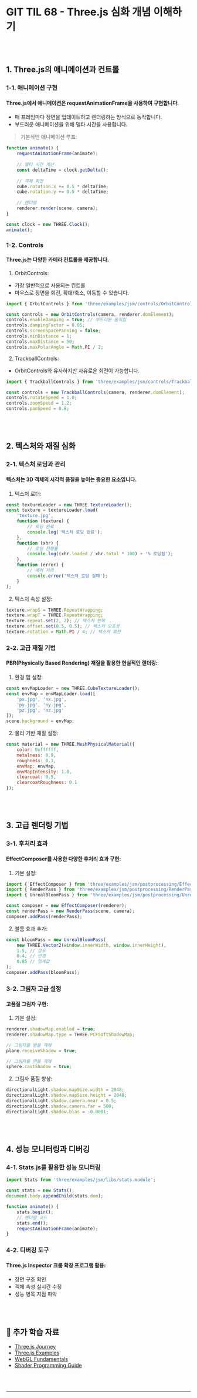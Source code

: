 # GIT TIL 68 - Three.js 심화 개념 이해하기

<br><br>

## 1. Three.js의 애니메이션과 컨트롤

### 1-1. 애니메이션 구현
#### Three.js에서 애니메이션은 requestAnimationFrame을 사용하여 구현합니다.
- 매 프레임마다 장면을 업데이트하고 렌더링하는 방식으로 동작합니다.
- 부드러운 애니메이션을 위해 델타 시간을 사용합니다.

>기본적인 애니메이션 루프:
```javascript
function animate() {
    requestAnimationFrame(animate);
    
    // 델타 시간 계산
    const deltaTime = clock.getDelta();
    
    // 객체 회전
    cube.rotation.x += 0.5 * deltaTime;
    cube.rotation.y += 0.5 * deltaTime;
    
    // 렌더링
    renderer.render(scene, camera);
}

const clock = new THREE.Clock();
animate();
```

### 1-2. Controls
#### Three.js는 다양한 카메라 컨트롤을 제공합니다.

1. OrbitControls:
- 가장 일반적으로 사용되는 컨트롤
- 마우스로 장면을 회전, 확대/축소, 이동할 수 있습니다.
```javascript
import { OrbitControls } from 'three/examples/jsm/controls/OrbitControls';

const controls = new OrbitControls(camera, renderer.domElement);
controls.enableDamping = true; // 부드러운 움직임
controls.dampingFactor = 0.05;
controls.screenSpacePanning = false;
controls.minDistance = 1;
controls.maxDistance = 50;
controls.maxPolarAngle = Math.PI / 2;
```

2. TrackballControls:
- OrbitControls와 유사하지만 자유로운 회전이 가능합니다.
```javascript
import { TrackballControls } from 'three/examples/jsm/controls/TrackballControls';

const controls = new TrackballControls(camera, renderer.domElement);
controls.rotateSpeed = 1.0;
controls.zoomSpeed = 1.2;
controls.panSpeed = 0.8;
```

<br><br>

## 2. 텍스처와 재질 심화

### 2-1. 텍스처 로딩과 관리
#### 텍스처는 3D 객체의 시각적 품질을 높이는 중요한 요소입니다.

1. 텍스처 로더:
```javascript
const textureLoader = new THREE.TextureLoader();
const texture = textureLoader.load(
    'texture.jpg',
    function (texture) {
        // 로딩 완료
        console.log('텍스처 로딩 완료');
    },
    function (xhr) {
        // 로딩 진행률
        console.log((xhr.loaded / xhr.total * 100) + '% 로딩됨');
    },
    function (error) {
        // 에러 처리
        console.error('텍스처 로딩 실패');
    }
);
```

2. 텍스처 속성 설정:
```javascript
texture.wrapS = THREE.RepeatWrapping;
texture.wrapT = THREE.RepeatWrapping;
texture.repeat.set(2, 2); // 텍스처 반복
texture.offset.set(0.5, 0.5); // 텍스처 오프셋
texture.rotation = Math.PI / 4; // 텍스처 회전
```

### 2-2. 고급 재질 기법
#### PBR(Physically Based Rendering) 재질을 활용한 현실적인 렌더링:

1. 환경 맵 설정:
```javascript
const envMapLoader = new THREE.CubeTextureLoader();
const envMap = envMapLoader.load([
    'px.jpg', 'nx.jpg',
    'py.jpg', 'ny.jpg',
    'pz.jpg', 'nz.jpg'
]);
scene.background = envMap;
```

2. 물리 기반 재질 설정:
```javascript
const material = new THREE.MeshPhysicalMaterial({
    color: 0xffffff,
    metalness: 0.9,
    roughness: 0.1,
    envMap: envMap,
    envMapIntensity: 1.0,
    clearcoat: 0.5,
    clearcoatRoughness: 0.1
});
```

<br><br>

## 3. 고급 렌더링 기법

### 3-1. 후처리 효과
#### EffectComposer를 사용한 다양한 후처리 효과 구현:

1. 기본 설정:
```javascript
import { EffectComposer } from 'three/examples/jsm/postprocessing/EffectComposer';
import { RenderPass } from 'three/examples/jsm/postprocessing/RenderPass';
import { UnrealBloomPass } from 'three/examples/jsm/postprocessing/UnrealBloomPass';

const composer = new EffectComposer(renderer);
const renderPass = new RenderPass(scene, camera);
composer.addPass(renderPass);
```

2. 블룸 효과 추가:
```javascript
const bloomPass = new UnrealBloomPass(
    new THREE.Vector2(window.innerWidth, window.innerHeight),
    1.5, // 강도
    0.4, // 반경
    0.85 // 임계값
);
composer.addPass(bloomPass);
```

### 3-2. 그림자 고급 설정
#### 고품질 그림자 구현:

1. 기본 설정:
```javascript
renderer.shadowMap.enabled = true;
renderer.shadowMap.type = THREE.PCFSoftShadowMap;

// 그림자를 받을 객체
plane.receiveShadow = true;

// 그림자를 만들 객체
sphere.castShadow = true;
```

2. 그림자 품질 향상:
```javascript
directionalLight.shadow.mapSize.width = 2048;
directionalLight.shadow.mapSize.height = 2048;
directionalLight.shadow.camera.near = 0.5;
directionalLight.shadow.camera.far = 500;
directionalLight.shadow.bias = -0.0001;
```

<br><br>

## 4. 성능 모니터링과 디버깅

### 4-1. Stats.js를 활용한 성능 모니터링
```javascript
import Stats from 'three/examples/jsm/libs/stats.module';

const stats = new Stats();
document.body.appendChild(stats.dom);

function animate() {
    stats.begin();
    // 렌더링 코드
    stats.end();
    requestAnimationFrame(animate);
}
```

### 4-2. 디버깅 도구
#### Three.js Inspector 크롬 확장 프로그램 활용:
- 장면 구조 확인
- 객체 속성 실시간 수정
- 성능 병목 지점 파악

<br><br>

## 🔗 추가 학습 자료
- [Three.js Journey](https://threejs-journey.com/)
- [Three.js Examples](https://threejs.org/examples/)
- [WebGL Fundamentals](https://webglfundamentals.org/)
- [Shader Programming Guide](https://thebookofshaders.com/)

<br><br>

---
